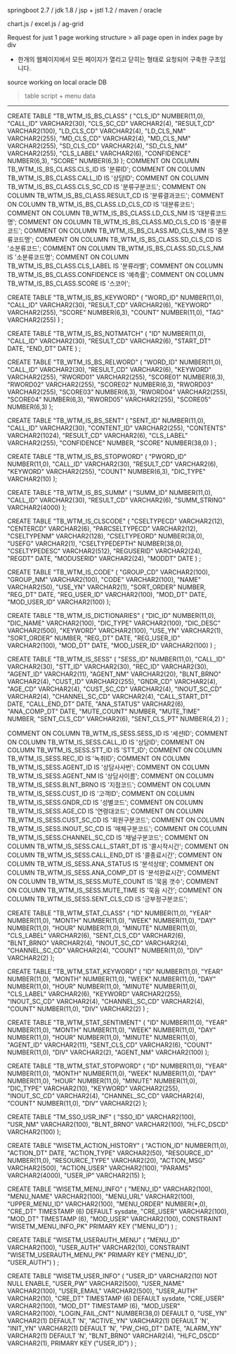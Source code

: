 springboot 2.7 / jdk 1.8 / jsp + jstl 1.2 / maven / oracle

chart.js / excel.js / ag-grid 

Request for just 1 page working structure > all page open in index page by div
- 한개의 웹페이지에서 모든 페이지가 열리고 닫히는 형태로 요청되어 구축한 구조입니다.


source working on local oracle DB
> table script + menu data
-------------------------
CREATE TABLE "TB_WTM_IS_BS_CLASS"
   (	"CLS_ID" NUMBER(11,0), 
	"CALL_ID" VARCHAR2(30), 
	"CLS_SC_CD" VARCHAR2(4), 
	"RESULT_CD" VARCHAR2(100), 
	"LD_CLS_CD" VARCHAR2(4), 
	"LD_CLS_NM" VARCHAR2(255), 
	"MD_CLS_CD" VARCHAR2(4), 
	"MD_CLS_NM" VARCHAR2(255), 
	"SD_CLS_CD" VARCHAR2(4), 
	"SD_CLS_NM" VARCHAR2(255), 
	"CLS_LABEL" VARCHAR2(6), 
	"CONFIDENCE" NUMBER(6,3), 
	"SCORE" NUMBER(6,3)
   );
COMMENT ON COLUMN TB_WTM_IS_BS_CLASS.CLS_ID IS '분류ID';
COMMENT ON COLUMN TB_WTM_IS_BS_CLASS.CALL_ID IS '상담ID';
COMMENT ON COLUMN TB_WTM_IS_BS_CLASS.CLS_SC_CD IS '분류구분코드';
COMMENT ON COLUMN TB_WTM_IS_BS_CLASS.RESULT_CD IS '분류결과코드';
COMMENT ON COLUMN TB_WTM_IS_BS_CLASS.LD_CLS_CD IS '대분류코드';
COMMENT ON COLUMN TB_WTM_IS_BS_CLASS.LD_CLS_NM IS '대분류코드명';
COMMENT ON COLUMN TB_WTM_IS_BS_CLASS.MD_CLS_CD IS '중분류코드';
COMMENT ON COLUMN TB_WTM_IS_BS_CLASS.MD_CLS_NM IS '중분류코드명';
COMMENT ON COLUMN TB_WTM_IS_BS_CLASS.SD_CLS_CD IS '소분류코드';
COMMENT ON COLUMN TB_WTM_IS_BS_CLASS.SD_CLS_NM IS '소분류코드명';
COMMENT ON COLUMN TB_WTM_IS_BS_CLASS.CLS_LABEL IS '분류라벨';
COMMENT ON COLUMN TB_WTM_IS_BS_CLASS.CONFIDENCE IS '예측률';
COMMENT ON COLUMN TB_WTM_IS_BS_CLASS.SCORE IS '스코어';

CREATE TABLE "TB_WTM_IS_BS_KEYWORD" 
   (	"WORD_ID" NUMBER(11,0), 
	"CALL_ID" VARCHAR2(30), 
	"RESULT_CD" VARCHAR2(6), 
	"KEYWORD" VARCHAR2(255), 
	"SCORE" NUMBER(6,3), 
	"COUNT" NUMBER(11,0), 
	"TAG" VARCHAR2(255)
   ) ;

CREATE TABLE "TB_WTM_IS_BS_NOTMATCH" 
   (	"ID" NUMBER(11,0), 
	"CALL_ID" VARCHAR2(30), 
	"RESULT_CD" VARCHAR2(6), 
	"START_DT" DATE, 
	"END_DT" DATE
   ) ;

CREATE TABLE "TB_WTM_IS_BS_RELWORD" 
   (	"WORD_ID" NUMBER(11,0), 
	"CALL_ID" VARCHAR2(30), 
	"RESULT_CD" VARCHAR2(6), 
	"KEYWORD" VARCHAR2(255), 
	"RWORD01" VARCHAR2(255), 
	"SCORE01" NUMBER(6,3), 
	"RWORD02" VARCHAR2(255), 
	"SCORE02" NUMBER(6,3), 
	"RWORD03" VARCHAR2(255), 
	"SCORE03" NUMBER(6,3), 
	"RWORD04" VARCHAR2(255), 
	"SCORE04" NUMBER(6,3), 
	"RWORD05" VARCHAR2(255), 
	"SCORE05" NUMBER(6,3)
   );

CREATE TABLE "TB_WTM_IS_BS_SENT" 
   (	"SENT_ID" NUMBER(11,0), 
	"CALL_ID" VARCHAR2(30), 
	"CONTENT_ID" VARCHAR2(255), 
	"CONTENTS" VARCHAR2(1024), 
	"RESULT_CD" VARCHAR2(6), 
	"CLS_LABEL" VARCHAR2(255), 
	"CONFIDENCE" NUMBER, 
	"SCORE" NUMBER(38,0)
   ) ;

CREATE TABLE "TB_WTM_IS_BS_STOPWORD" 
   (	"PWORD_ID" NUMBER(11,0), 
	"CALL_ID" VARCHAR2(30), 
	"RESULT_CD" VARCHAR2(6), 
	"KEYWORD" VARCHAR2(255), 
	"COUNT" NUMBER(6,3), 
	"DIC_TYPE" VARCHAR2(10)
   );

CREATE TABLE "TB_WTM_IS_BS_SUMM" 
   (	"SUMM_ID" NUMBER(11,0), 
	"CALL_ID" VARCHAR2(30), 
	"RESULT_CD" VARCHAR2(6), 
	"SUMM_STRING" VARCHAR2(4000)
   );

CREATE TABLE "TB_WTM_IS_CLSCODE" 
   (	"CSELTYPECD" VARCHAR2(12), 
	"CENTERCD" VARCHAR2(6), 
	"PARCSELTYPECD" VARCHAR2(12), 
	"CSELTYPENM" VARCHAR2(128), 
	"CSELTYPEORD" NUMBER(38,0), 
	"USEFG" VARCHAR2(1), 
	"CSELTYPEDEPTH" NUMBER(38,0), 
	"CSELTYPEDESC" VARCHAR2(512), 
	"REGUSERID" VARCHAR2(24), 
	"REGDT" DATE, 
	"MODUSERID" VARCHAR2(24), 
	"MODDT" DATE
   ) ;

CREATE TABLE "TB_WTM_IS_CODE" 
   (	"GROUP_CD" VARCHAR2(100), 
	"GROUP_NM" VARCHAR2(100), 
	"CODE" VARCHAR2(100), 
	"NAME" VARCHAR2(50), 
	"USE_YN" VARCHAR2(1), 
	"SORT_ORDER" NUMBER, 
	"REG_DT" DATE, 
	"REG_USER_ID" VARCHAR2(100), 
	"MOD_DT" DATE, 
	"MOD_USER_ID" VARCHAR2(100)
   );

CREATE TABLE "TB_WTM_IS_DICTIONARIES"
(	"DIC_ID" NUMBER(11,0),
"DIC_NAME" VARCHAR2(100),
"DIC_TYPE" VARCHAR2(100),
"DIC_DESC" VARCHAR2(500),
"KEYWORD" VARCHAR2(100),
"USE_YN" VARCHAR2(1),
"SORT_ORDER" NUMBER,
"REG_DT" DATE,
"REG_USER_ID" VARCHAR2(100),
"MOD_DT" DATE,
"MOD_USER_ID" VARCHAR2(100)
) ;

CREATE TABLE "TB_WTM_IS_SESS"
(	"SESS_ID" NUMBER(11,0),
"CALL_ID" VARCHAR2(30),
"STT_ID" VARCHAR2(30),
"REC_ID" VARCHAR2(30),
"AGENT_ID" VARCHAR2(11),
"AGENT_NM" VARCHAR2(20),
"BLNT_BRNO" VARCHAR2(4),
"CUST_ID" VARCHAR2(255),
"GNDR_CD" VARCHAR2(4),
"AGE_CD" VARCHAR2(4),
"CUST_SC_CD" VARCHAR2(4),
"INOUT_SC_CD" VARCHAR2(4),
"CHANNEL_SC_CD" VARCHAR2(4),
"CALL_START_DT" DATE,
"CALL_END_DT" DATE,
"ANA_STATUS" VARCHAR2(6),
"ANA_COMP_DT" DATE,
"MUTE_COUNT" NUMBER,
"MUTE_TIME" NUMBER,
"SENT_CLS_CD" VARCHAR2(6),
"SENT_CLS_PT" NUMBER(4,2)
) ;

COMMENT ON COLUMN TB_WTM_IS_SESS.SESS_ID IS '세션ID';
COMMENT ON COLUMN TB_WTM_IS_SESS.CALL_ID IS '상담ID';
COMMENT ON COLUMN TB_WTM_IS_SESS.STT_ID IS 'STT_ID';
COMMENT ON COLUMN TB_WTM_IS_SESS.REC_ID IS '녹취ID';
COMMENT ON COLUMN TB_WTM_IS_SESS.AGENT_ID IS '상담사사번';
COMMENT ON COLUMN TB_WTM_IS_SESS.AGENT_NM IS '상담사이름';
COMMENT ON COLUMN TB_WTM_IS_SESS.BLNT_BRNO IS '지점코드';
COMMENT ON COLUMN TB_WTM_IS_SESS.CUST_ID IS '고객ID';
COMMENT ON COLUMN TB_WTM_IS_SESS.GNDR_CD IS '성별코드';
COMMENT ON COLUMN TB_WTM_IS_SESS.AGE_CD IS '연령대코드';
COMMENT ON COLUMN TB_WTM_IS_SESS.CUST_SC_CD IS '회원구분코드';
COMMENT ON COLUMN TB_WTM_IS_SESS.INOUT_SC_CD IS '매체구분코드';
COMMENT ON COLUMN TB_WTM_IS_SESS.CHANNEL_SC_CD IS '채널구분코드';
COMMENT ON COLUMN TB_WTM_IS_SESS.CALL_START_DT IS '콜시작시간';
COMMENT ON COLUMN TB_WTM_IS_SESS.CALL_END_DT IS '콜종료시간';
COMMENT ON COLUMN TB_WTM_IS_SESS.ANA_STATUS IS '분석상태';
COMMENT ON COLUMN TB_WTM_IS_SESS.ANA_COMP_DT IS '분석완료시간';
COMMENT ON COLUMN TB_WTM_IS_SESS.MUTE_COUNT IS '묵음 갯수';
COMMENT ON COLUMN TB_WTM_IS_SESS.MUTE_TIME IS '묵음 시간';
COMMENT ON COLUMN TB_WTM_IS_SESS.SENT_CLS_CD IS '긍부정구분코드';

CREATE TABLE "TB_WTM_STAT_CLASS"
(	"ID" NUMBER(11,0),
"YEAR" NUMBER(11,0),
"MONTH" NUMBER(11,0),
"WEEK" NUMBER(11,0),
"DAY" NUMBER(11,0),
"HOUR" NUMBER(11,0),
"MINUTE" NUMBER(11,0),
"CLS_LABEL" VARCHAR2(6),
"SENT_CLS_CD" VARCHAR2(6),
"BLNT_BRNO" VARCHAR2(4),
"INOUT_SC_CD" VARCHAR2(4),
"CHANNEL_SC_CD" VARCHAR2(4),
"COUNT" NUMBER(11,0),
"DIV" VARCHAR2(2)
);

CREATE TABLE "TB_WTM_STAT_KEYWORD"
(	"ID" NUMBER(11,0),
"YEAR" NUMBER(11,0),
"MONTH" NUMBER(11,0),
"WEEK" NUMBER(11,0),
"DAY" NUMBER(11,0),
"HOUR" NUMBER(11,0),
"MINUTE" NUMBER(11,0),
"CLS_LABEL" VARCHAR2(6),
"KEYWORD" VARCHAR2(255),
"INOUT_SC_CD" VARCHAR2(4),
"CHANNEL_SC_CD" VARCHAR2(4),
"COUNT" NUMBER(11,0),
"DIV" VARCHAR2(2)
) ;

CREATE TABLE "TB_WTM_STAT_SENTIMENT"
(	"ID" NUMBER(11,0),
"YEAR" NUMBER(11,0),
"MONTH" NUMBER(11,0),
"WEEK" NUMBER(11,0),
"DAY" NUMBER(11,0),
"HOUR" NUMBER(11,0),
"MINUTE" NUMBER(11,0),
"AGENT_ID" VARCHAR2(11),
"SENT_CLS_CD" VARCHAR2(6),
"COUNT" NUMBER(11,0),
"DIV" VARCHAR2(2),
"AGENT_NM" VARCHAR2(100)
);

CREATE TABLE "TB_WTM_STAT_STOPWORD"
(	"ID" NUMBER(11,0),
"YEAR" NUMBER(11,0),
"MONTH" NUMBER(11,0),
"WEEK" NUMBER(11,0),
"DAY" NUMBER(11,0),
"HOUR" NUMBER(11,0),
"MINUTE" NUMBER(11,0),
"DIC_TYPE" VARCHAR2(10),
"KEYWORD" VARCHAR2(255),
"INOUT_SC_CD" VARCHAR2(4),
"CHANNEL_SC_CD" VARCHAR2(4),
"COUNT" NUMBER(11,0),
"DIV" VARCHAR2(2)
);

CREATE TABLE "TM_SSO_USR_INF"
(	"SSO_ID" VARCHAR2(100),
"USR_NM" VARCHAR2(100),
"BLNT_BRNO" VARCHAR2(100),
"HLFC_DSCD" VARCHAR2(100)
);

CREATE TABLE "WISETM_ACTION_HISTORY"
(	"ACTION_ID" NUMBER(11,0),
"ACTION_DT" DATE,
"ACTION_TYPE" VARCHAR2(50),
"RESOURCE_ID" NUMBER(11,0),
"RESOURCE_TYPE" VARCHAR2(20),
"ACTION_MSG" VARCHAR2(500),
"ACTION_USER" VARCHAR2(100),
"PARAMS" VARCHAR2(4000),
"USER_IP" VARCHAR2(15)
);

CREATE TABLE "WISETM_MENU_INFO"
(	"MENU_ID" VARCHAR2(100),
"MENU_NAME" VARCHAR2(100),
"MENU_URL" VARCHAR2(100),
"UPPER_MENU_ID" VARCHAR2(100),
"MENU_ORDER" NUMBER(*,0),
"CRE_DT" TIMESTAMP (6) DEFAULT sysdate,
"CRE_USER" VARCHAR2(100),
"MOD_DT" TIMESTAMP (6),
"MOD_USER" VARCHAR2(100),
CONSTRAINT "WISETM_MENU_INFO_PK" PRIMARY KEY ("MENU_ID")
) ;

CREATE TABLE "WISETM_USERAUTH_MENU"
(	"MENU_ID" VARCHAR2(100),
"USER_AUTH" VARCHAR2(10),
CONSTRAINT "WISETM_USERAUTH_MENU_PK" PRIMARY KEY ("MENU_ID", "USER_AUTH")
)  ;


CREATE TABLE "WISETM_USER_INFO"
(	"USER_ID" VARCHAR2(10) NOT NULL ENABLE,
"USER_PW" VARCHAR2(500),
"USER_NAME" VARCHAR2(100),
"USER_EMAIL" VARCHAR2(500),
"USER_AUTH" VARCHAR2(10),
"CRE_DT" TIMESTAMP (6) DEFAULT sysdate,
"CRE_USER" VARCHAR2(100),
"MOD_DT" TIMESTAMP (6),
"MOD_USER" VARCHAR2(100),
"LOGIN_FAIL_CNT" NUMBER(38,0) DEFAULT 0,
"USE_YN" VARCHAR2(1) DEFAULT 'N',
"ACTIVE_YN" VARCHAR2(1) DEFAULT 'N',
"INIT_YN" VARCHAR2(1) DEFAULT 'N',
"PW_CHG_DT" DATE,
"ALARM_YN" VARCHAR2(1) DEFAULT 'N',
"BLNT_BRNO" VARCHAR2(4),
"HLFC_DSCD" VARCHAR2(1),
PRIMARY KEY ("USER_ID")
) ;
